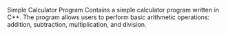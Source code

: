 Simple Calculator Program
Contains a simple calculator program written in C++. The program allows users to perform basic arithmetic operations: addition, subtraction, multiplication, and division.
